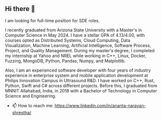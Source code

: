## Hi there 👋
I am looking for full-time position for SDE roles.

I recently graduated from Arizona State University with a Master's in Computer Science in May 2024. I have a stellar GPA of 4.13/4.00, with courses opted as Distributed Systems, Cloud Computing, Data Visualization, Machine Learning, Artificial Intelligence, Software Process, Project, and Quality Management. During my master's degree, I completed my internship at Yahoo and NREL while working in C++, Linux, Docker, Fuzzing, MongoDB, Python, Pandas, Numpy, and Matplotlib. 

Also, I am an experienced software developer with four years of industry experience in enterprise system and mobile application development at Philips Innovation Campus in Ultrasound R&D. I have worked on C++, Rust, Python, Swift and C#  across different projects. Before this, I graduated from MNNIT Allahabad, India, in 2018 with a Bachelor of Technology in Computer Science and Engineering.

- 📫 How to reach me: https://www.linkedin.com/in/ananta-narayan-shrestha/


<!--
**iantei/iantei** is a ✨ _special_ ✨ repository because its `README.md` (this file) appears on your GitHub profile.

Here are some ideas to get you started:

- 🔭 I’m currently working on ...
- 🌱 I’m currently learning ...
- 👯 I’m looking to collaborate on ...
- 🤔 I’m looking for help with ...
- 💬 Ask me about ...
- 📫 How to reach me: ...
- 😄 Pronouns: ...
- ⚡ Fun fact: ...
-->
